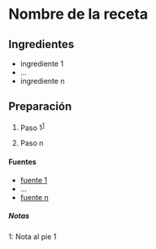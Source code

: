 # Nombre de la receta

## Ingredientes

-   ingrediente 1
-   ...
-   ingrediente n

## Preparación

1.  Paso 1<sup>[1](#footnote1)</sup>

2.  Paso n

#### Fuentes

-   [fuente 1](http://www.disney.com)
-   ...
-   [fuente n](http://www.google.com)

##### Notas

<a name="footnote1">1</a>: Nota al pie 1
